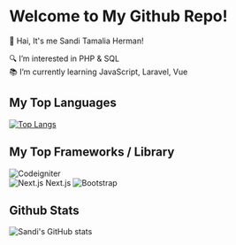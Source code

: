 # Welcome to My Github Repo!
👋 Hai, It's me Sandi Tamalia Herman!

🔍 I’m interested in PHP & SQL  
📚 I’m currently learning JavaScript, Laravel, Vue  

## My Top Languages
[![Top Langs](https://github-readme-stats.vercel.app/api/top-langs/?username=Sanditamah&layout=compact)](https://github.com/Sanditamah/github-readme-stats)

## My Top Frameworks / Library

![Codeigniter](https://github.com/Sanditamah/Sanditamah/commit/0b3d1187123d44e828fbe2e8d1de360bf1bb0f0f)  
![Next.js](https://raw.githubusercontent.com/Sanditama/Sanditamah/main/codeigniter.png) Next.js
![Bootstrap](https://getbootstrap.com/docs/5.3/assets/img/bootstrap-logo.svg)


## Github Stats
![Sandi's GitHub stats](https://github-readme-stats.vercel.app/api?username=Sanditamah&show_icons=true&theme=radical)
